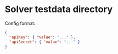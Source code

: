 # Solver testdata directory

Config format:

```json
{
  "apiKey": { "value": "..." },
  "apiSecret": { "value": "..." }
}
```
